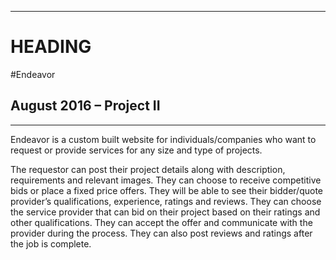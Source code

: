 ________________________________________
HEADING
===

#Endeavor

August 2016 – Project II
---
________________________________________
Endeavor is a custom built website for individuals/companies who want to request or provide services for any size and type of projects.

The requestor can post their project details along with description, requirements and relevant images. They can choose to receive competitive bids or place a fixed price offers. They will be able to see their bidder/quote provider’s qualifications, experience, ratings and reviews. They can choose the service provider that can bid on their project based on their ratings and other qualifications.  They can accept the offer and communicate with the provider during the process. They can also post reviews and ratings after the job is complete.

